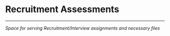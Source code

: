 # Recruitment Assessments

---
*Space for serving Recruitment/Interview assignments and necessary files*
